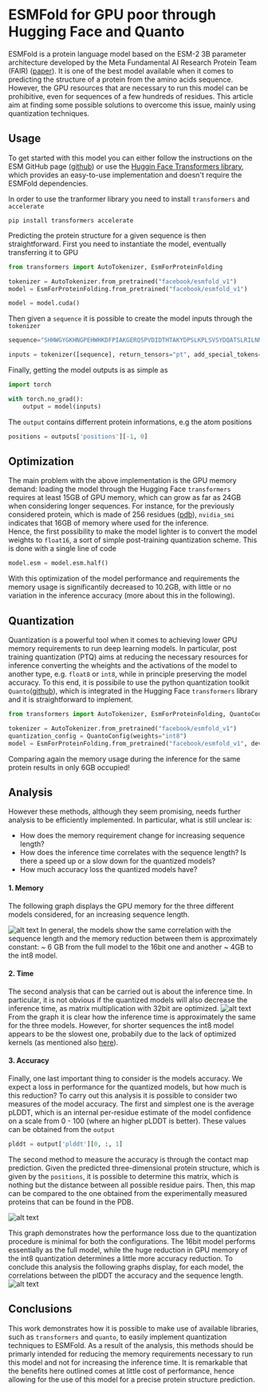 # ESMFold for GPU poor through Hugging Face and Quanto
ESMFold is a protein language model based on the ESM-2 3B parameter architecture developed by the Meta Fundamental AI Research Protein Team (FAIR) ([paper](https://www.biorxiv.org/content/10.1101/2022.07.20.500902v2)).
It is one of the best model available when it comes to predicting the structure of a protein from the amino acids sequence. However, the GPU resources that are necessary to run this model can be prohibitive, even for sequences of a few hundreds of residues. This article aim at finding some possible solutions to overcome this issue, mainly using quantization techniques.

## Usage
To get started with this model you can either follow the instructions on the ESM GitHub page ([github](https://github.com/facebookresearch/esm?tab=readme-ov-file#esmfold)) or use the [Huggin Face Transformers library](https://huggingface.co/docs/transformers/model_doc/esm), which provides an easy-to-use implementation and doesn't require the ESMFold dependencies. 

In order to use the tranformer library you need to install `transformers` and `accelerate` 
```
pip install transformers accelerate
```
Predicting the protein structure for a given sequence is then straightforward. First you need to instantiate the model, eventually transferring it to GPU

```python
from transformers import AutoTokenizer, EsmForProteinFolding

tokenizer = AutoTokenizer.from_pretrained("facebook/esmfold_v1")
model = EsmForProteinFolding.from_pretrained("facebook/esmfold_v1")

model = model.cuda()
```
Then given a `sequence` it is possible to create the model inputs through the `tokenizer`

```python
sequence="SHHWGYGKHNGPEHWHKDFPIAKGERQSPVDIDTHTAKYDPSLKPLSVSYDQATSLRILNNGHAFNVEFDDSQDKAVLKGGPLDGTYRLIQFHFHWGSLDGQGSEHTVDKKKYAAELHLVHWNTKYGDFGKAVQQPDGLAVLGIFLKVGSAKPGLQKVVDVLDSIKTKGKSADFTNFDPRGLLPESLDYWTYPGSLTTPPLLECVTWIVLKEPISVSSEQVLKFRKLNFNGEGEPEELMVDNWRPAQPLKNRQIKASFK"

inputs = tokenizer([sequence], return_tensors="pt", add_special_tokens=False)['input_ids']
```
Finally, getting the model outputs is as simple as 
```python
import torch

with torch.no_grad():
    output = model(inputs)
```
The `output` contains differrent protein informations, e.g the atom positions 

```python
positions = outputs['positions'][-1, 0]

```


## Optimization
The main problem with the above implementation is the GPU memory demand: loading the model through the Hugging Face `transformers` requires at least 15GB of GPU memory, which can grow as far as 24GB when considering longer sequences. 
For instance, for the previously considered protein, which is made of 256 residues ([pdb](https://www.rcsb.org/structure/1CA2)), `nvidia_smi` indicates that 16GB of memory where used for the inference.<br/>
Hence, the first possibility to make the model lighter is to convert the model weights to `float16`, a sort of simple post-training quantization scheme. This is done with a single line of code

```python
model.esm = model.esm.half()
```
With this optimization of the model performance and requirements the memory usage is significantily decreased to 10.2GB, with little or no variation in the inference accuracy (more about this in the following).


## Quantization
Quantization is a powerful tool when it comes to achieving lower GPU memory requirements to run deep learning models. In particular, post training quantization (PTQ) aims at reducing the necessary resources for inference converting the wheights and the activations of the model to another type, e.g. `float8` or `int8`, while in principle preserving the model accuracy. To this end, it is possibile to use the python quantization toolkit `Quanto`([github](https://github.com/huggingface/quanto)), which is integrated in the Hugging Face `transformers` library and it is straightforward to implement. 

```python
from transformers import AutoTokenizer, EsmForProteinFolding, QuantoConfig

tokenizer = AutoTokenizer.from_pretrained("facebook/esmfold_v1")
quantization_config = QuantoConfig(weights="int8")
model = EsmForProteinFolding.from_pretrained("facebook/esmfold_v1", device_map="cuda", quantization_config=quantization_config)

```
Comparing again the memory usage during the inference for the same protein results in only 6GB occupied!

## Analysis
However these methods, although they seem promising, needs further analysis to be efficiently implemented. In particular, what is still unclear is: 
- How does the memory requirement change for increasing sequence length? 
- How does the inference time correlates with the sequence length? Is there a speed up or a slow down for the quantized models? 
- How much accuracy loss the quantized models have?

#### 1. Memory
The following graph displays the GPU memory for the three different models considered, for an increasing sequence length.

![alt text](https://github.com/davideaguglia/ESMFold/blob/4f4412abbbe17a382c7d382acea32f4956c6a9a9/plots/memory.png)
In general, the models show the same correlation with the sequence length and the memory reduction between them is approximately constant: ~ 6 GB from the full model to the 16bit one and another ~ 4GB to the int8 model. 

#### 2. Time
The second analysis that can be carried out is about the inference time. In particular, it is not obvious if the quantized models will also decrease the inference time, as matrix multiplication with 32bit are optimized. 
![alt text](https://github.com/davideaguglia/ESMFold/blob/b40fff68bd9a7be50e8706619eda7fade258a46d/plots/time.png)
From the graph it is clear how the inference time is approximately the same for the three models. However, for shorter sequences the int8 model appears to be the slowest one, probabily due to the lack of optimized kernels (as mentioned also [here](https://github.com/huggingface/quanto/blob/main/README.md)).

#### 3. Accuracy
Finally, one last important thing to consider is the models accuracy. We expect a loss in performance for the quantized models, but how much is this reduction?
To carry out this analysis it is possible to consider two measures of the model accuracy. The first and simplest one is the average pLDDT, which is an internal per-residue estimate of the model confidence on a scale from 0 - 100 (where an higher pLDDT is better). These values can be obtained from the `output`
```python
plddt = output['plddt'][0, :, 1]

```

The second method to measure the accuracy is through the contact map prediction. Given the predicted three-dimensional protein structure, which is given by the `positions`, it is possible to determine this matrix, which is nothing but the distance between all possible residue pairs. Then, this map can be compared to the one obtained from the experimentally measured proteins that can be found in the PDB.

![alt text](https://github.com/davideaguglia/ESMFold/blob/ef0ad408b26dee7d15755805e21ac5e3a6329a03/plots/acc.png)

This graph demonstrates how the performance loss due to the quantization procedure is minimal for both the configurations. The 16bit model performs essentially as the full model, while the huge reduction in GPU memory of the int8 quantization determines a little more accuracy reduction.
To conclude this analysis the following graphs display, for each model, the correlations between the plDDT the accuracy and the sequence length.
![alt text](https://github.com/davideaguglia/ESMFold/blob/0f91aea9c07d44897b11eb094b268c319e0f2dde/plots/models.png)


## Conclusions
This work demonstrates how it is possible to make use of available libraries, such as `transformers` and `quanto`, to easily implement quantization techniques to ESMFold. As a result of the analysis, this methods should be primarly intended for reducing the memory requirements necessary to run this model and not for increasing the inference time. It is remarkable that the benefits here outlined comes at little cost of performance, hence allowing for the use of this model for a precise protein structure prediction.
